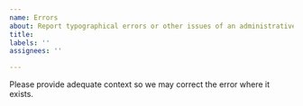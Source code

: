 ```yaml
---
name: Errors
about: Report typographical errors or other issues of an administrative nature within UCUM specification, documentation, or website.
title: 
labels: ''
assignees: ''

---
```


Please provide adequate context so we may correct the error where it exists.
